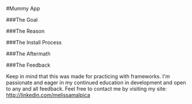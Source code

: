 #Mummy App

###The Goal

###The Reason

###The Install Process

###The Aftermath

###The Feedback

Keep in mind that this was made for practicing with frameworks. I'm passionate and eager in my continued education in development and open to any and all feedback. Feel free to contact me by visiting my site: http://linkedin.com/melissamalpica